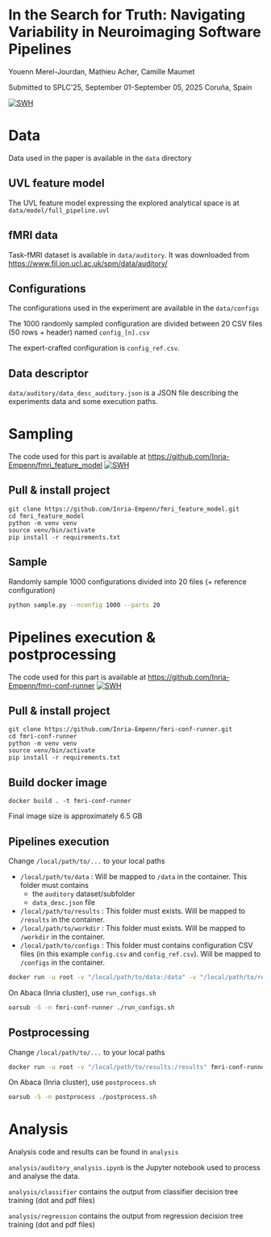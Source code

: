 # In the Search for Truth: Navigating Variability in Neuroimaging Software Pipelines
Youenn Merel-Jourdan, Mathieu Acher, Camille Maumet

Submitted to SPLC'25, September 01-September 05, 2025 Coruña, Spain

[![SWH](https://archive.softwareheritage.org/badge/swh:1:dir:b4c8f777c77a70d98351461efb07e50d18641790/)](https://archive.softwareheritage.org/swh:1:dir:b4c8f777c77a70d98351461efb07e50d18641790;origin=https://github.com/Inria-Empenn/neuro_variability_splc25;visit=swh:1:snp:e6cb0b387b560f4324237664bcc0f0c9b458e300;anchor=swh:1:rev:ac9c7052cae29072782530874064b1c4a1f03996)

# Data

Data used in the paper is available in the `data` directory

## UVL feature model

The UVL feature model expressing the explored analytical space is at `data/model/full_pipeline.uvl` 

## fMRI data

Task-fMRI dataset is available in `data/auditory`. It was downloaded from https://www.fil.ion.ucl.ac.uk/spm/data/auditory/

## Configurations

The configurations used in the experiment are available in the `data/configs`

The 1000 randomly sampled configuration are divided between 20 CSV files (50 rows + header) named `config_[n].csv`

The expert-crafted configuration is `config_ref.csv`.

## Data descriptor

`data/auditory/data_desc_auditory.json` is a JSON file describing the experiments data and some execution paths.

# Sampling

The code used for this part is available at https://github.com/Inria-Empenn/fmri_feature_model [![SWH](https://archive.softwareheritage.org/badge/swh:1:dir:763e704299464012a925bee26659b001b1e54211/)](https://archive.softwareheritage.org/swh:1:dir:763e704299464012a925bee26659b001b1e54211;origin=https://github.com/Inria-Empenn/fmri_feature_model;visit=swh:1:snp:80f048cbc30d119646b894d9cd9f2e4401427fdd;anchor=swh:1:rev:473edb27cf19d6adfc40a4adb751eb7c17abad76)

## Pull & install project
``` shell
git clone https://github.com/Inria-Empenn/fmri_feature_model.git
cd fmri_feature_model
python -m venv venv
source venv/bin/activate
pip install -r requirements.txt
```

## Sample
Randomly sample 1000 configurations divided into 20 files (+ reference configuration)
``` sh
python sample.py --nconfig 1000 --parts 20
```

# Pipelines execution & postprocessing

The code used for this part is available at https://github.com/Inria-Empenn/fmri-conf-runner [![SWH](https://archive.softwareheritage.org/badge/swh:1:dir:418f69eb194e6df377aea957329401855fe210b4/)](https://archive.softwareheritage.org/swh:1:dir:418f69eb194e6df377aea957329401855fe210b4;origin=https://github.com/Inria-Empenn/fmri-conf-runner;visit=swh:1:snp:0f907b083a2abe4c90c6a18bb6443625ebd43a48;anchor=swh:1:rev:65f5cd990722478558a602884fed972600289078)

## Pull & install project
``` shell
git clone https://github.com/Inria-Empenn/fmri-conf-runner.git
cd fmri-conf-runner
python -m venv venv
source venv/bin/activate
pip install -r requirements.txt
```

## Build docker image
``` shell
docker build . -t fmri-conf-runner
```

Final image size is approximately 6.5 GB

## Pipelines execution

Change `/local/path/to/...` to your local paths

- `/local/path/to/data` : Will be mapped to `/data` in the container. This folder must contains
   - the `auditory` dataset/subfolder
   - `data_desc.json` file
- `/local/path/to/results` : This folder must exists. Will be mapped to `/results` in the container.
- `/local/path/to/workdir` : This folder must exists. Will be mapped to `/workdir` in the container.
- `/local/path/to/configs` : This folder must contains configuration CSV files (in this example `config.csv` and `config_ref.csv`). Will be mapped to `/configs` in the container.

``` sh
docker run -u root -v "/local/path/to/data:/data" -v "/local/path/to/results:/results" -v "/local/path/to/workdir:/work" -v "/local/path/to/configs:/configs" fmri-conf-runner python -u run.py --configs "/configs/config.csv" --data /data/data_desc.json --ref /configs/config_ref.csv
```

On Abaca (Inria cluster), use `run_configs.sh`
```sh
oarsub -S -n fmri-conf-runner ./run_configs.sh
```

## Postprocessing

Change `/local/path/to/...` to your local paths
``` sh
docker run -u root -v "/local/path/to/results:/results" fmri-conf-runner python -u postprocess.py --results "/results"
```

On Abaca (Inria cluster), use `postprocess.sh`
```sh
oarsub -S -n postprocess ./postprocess.sh
```

# Analysis

Analysis code and results can be found in `analysis`

`analysis/auditory_analysis.ipynb` is the Jupyter notebook used to process and analyse the data.

`analysis/classifier` contains the output from classifier decision tree training (dot and pdf files)

`analysis/regression` contains the output from regression decision tree training (dot and pdf files)



